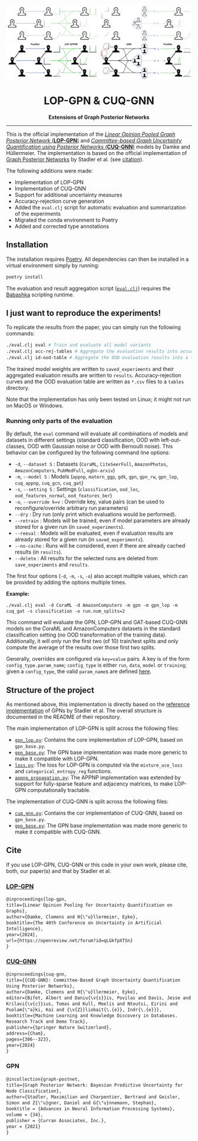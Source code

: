 <p align=center>
    <img src="gfx/gpn-extensions-dark.svg#gh-dark-mode-only" alt="GPN Extensions">
    <img src="gfx/gpn-extensions.svg#gh-light-mode-only" alt="GPN Extensions">
</p>
<h1 align=center style="clear:both;">LOP-GPN & CUQ-GNN</h1>
<p align=center><b>Extensions of Graph Posterior Networks</b></p>
<hr style="clear:both;">

This is the official implementation of the [*Linear Opinion Pooled Graph Posterior Network* (**LOP-GPN**)](https://openreview.net/forum?id=qLGkfpXTSn) and [*Committee-based Graph Uncertainty Quantification using Posterior Networks* (**CUQ-GNN**)](https://arxiv.org/abs/2409.04159) models by Damke and Hüllermeier.
The implementation is based on the official implementation of [Graph Posterior Networks](https://github.com/stadlmax/Graph-Posterior-Network) by Stadler et al. (see [citation](#Cite)).

The following additions were made:
- Implementation of LOP-GPN
- Implementation of CUQ-GNN
- Support for additional uncertainty measures
- Accuracy-rejection curve generation
- Added the `eval.clj` script for automatic evaluation and summarization of the experiments
- Migrated the conda environment to Poetry
- Added and corrected type annotations

## Installation

The installation requires [Poetry](https://python-poetry.org/).
All dependencies can then be installed in a virtual environment simply by running:
```sh
poetry install
```

The evaluation and result aggregation script ([`eval.clj`](./eval.clj)) requires the [Babashka](https://babashka.org/) scripting runtime.

## I just want to reproduce the experiments!

To replicate the results from the paper, you can simply run the following commands:
```sh
./eval.clj eval # Train and evaluate all model variants
./eval.clj acc-rej-tables # Aggregate the evaluation results into accuracy-rejection curves (CSV)
./eval.clj id-ood-table # Aggregate the OOD evaluation results into a table (CSV)
```
The trained model weights are written to `saved_experiments` and their aggregated evaluation results are written to `results`.
Accuracy-rejection curves and the OOD evaluation table are written as `*.csv` files to a `tables` directory.

Note that the implementation has only been tested on Linux; it might not run on MacOS or Windows.

### Running only parts of the evaluation

By default, the `eval` command will evaluate all combinations of models and datasets in different settings (standard classification, OOD with left-out-classes, OOD with Gaussian noise or OOD with Bernoulli noise).
This behavior can be configured by the following command line options:

- `-d`, `--dataset S`  : Datasets (`CoraML`, `CiteSeerFull`, `AmazonPhotos`, `AmazonComputers`, `PubMedFull`, `ogbn-arxiv`)
- `-m`, `--model S`    : Models (`appnp`, `matern_ggp`, `gdk`, `gpn`, `gpn_rw`, `gpn_lop`, `cuq_appnp`, `cuq_gcn`, `cuq_gat`)
- `-s`, `--setting S`  : Settings (`classification`, `ood_loc`, `ood_features_normal`, `ood_features_ber`)
- `-o`, `--override k=v` : Override key, value pairs (can be used to reconfigure/override arbitrary run parameters)
- `--dry`         : Dry run (only print which evaluations would be performed).
- `--retrain`     : Models will be trained, even if model parameters are already stored for a given run (in `saved_experiments`).
- `--reeval`      : Models will be evaluated, even if evaluation results are already stored for a given run (in `saved_experiments`).
- `--no-cache`    : Runs will be considered, even if there are already cached results (in `results`).
- `--delete`      : All results for the selected runs are deleted from `save_experiments` and `results`.

The first four options (`-d`, `-m`, `-s`, `-o`) also accept multiple values, which can be provided by adding the options multiple times.

**Example:**
```shell
./eval.clj eval -d CoraML -d AmazonComputers -m gpn -m gpn_lop -m cuq_gat -s classification -o run.num_splits=2
```
This command will evaluate the GPN, LOP-GPN and GAT-based CUQ-GNN models on the CoraML and AmazonComputers datasets in the standard classification setting (no OOD transformation of the training data).
Additionally, it will only run the first two (of 10) train/test splits and only compute the average of the results over those first two splits.

Generally, overrides are configured via `key=value` pairs.
A key is of the form `config_type.param_name`; `config_type` is either `run`, `data`, `model` or `training`; given a `config_type`, the valid `param_name`s are defined [here](./gpn/utils/config.py).

## Structure of the project

As mentioned above, this implementation is directly based on the [reference implementation](https://github.com/stadlmax/Graph-Posterior-Network) of GPNs by Stadler et al.
The overall structure is documented in the README of their repository.

The main implementation of LOP-GPN is split across the following files:
- [`gpn_lop.py`](./gpn/models/gpn_lop.py): Contains the core implementation of LOP-GPN, based on `gpn_base.py`.
- [`gpn_base.py`](./gpn/models/gpn_base.py): The GPN base implementation was made more generic to make it compatible with LOP-GPN.
- [`loss.py`](./gpn/nn/loss.py#L58): The loss for LOP-GPN is computed via the `mixture_uce_loss` and `categorical_entropy_reg` functions.
- [`appnp_propagation.py`](./gpn/layers/appnp_propagation.py): The APPNP implementation was extended by support for fully-sparse feature and adjacency matrices, to make LOP-GPN computationally tractable.

The implementation of CUQ-GNN is split across the following files:
- [`cuq_gnn.py`](./gpn/models/cuq_gnn.py): Contains the cor implementation of CUQ-GNN, based on `gpn_base.py`.
- [`gpn_base.py`](./gpn/models/gpn_base.py): The GPN base implementation was made more generic to make it compatible with CUQ-GNN.

## Cite

If you use LOP-GPN, CUQ-GNN or this code in your own work, please cite, both, our paper(s) and that by Stadler et al.

### [LOP-GPN](https://openreview.net/forum?id=qLGkfpXTSn)
```
@inproceedings{lop-gpn,
title={Linear Opinion Pooling for Uncertainty Quantification on Graphs},
author={Damke, Clemens and H{\"u}llermeier, Eyke},
booktitle={The 40th Conference on Uncertainty in Artificial Intelligence},
year={2024},
url={https://openreview.net/forum?id=qLGkfpXTSn}
}
```

### [CUQ-GNN](https://arxiv.org/abs/2409.04159)
```
@inproceedings{cuq-gnn,
title={{CUQ-GNN}: Committee-Based Graph Uncertainty Quantification Using Posterior Networks},
author={Damke, Clemens and H{\"u}llermeier, Eyke},
editor={Bifet, Albert and Daniu{\v{s}}is, Povilas and Davis, Jesse and Krilavi{\v{c}}ius, Tomas and Kull, Meelis and Ntoutsi, Eirini and Puolam{\"a}ki, Kai and {\v{Z}}liobait{\.{e}}, Indr{\.{e}}},
booktitle={Machine Learning and Knowledge Discovery in Databases. Research Track and Demo Track},
publisher={Springer Nature Switzerland},
address={Cham},
pages={306--323},
year={2024}
}
```

### GPN
```
@incollection{graph-postnet,
title={Graph Posterior Network: Bayesian Predictive Uncertainty for Node Classification},
author={Stadler, Maximilian and Charpentier, Bertrand and Geisler, Simon and Z{\"u}gner, Daniel and G{\"u}nnemann, Stephan},
booktitle = {Advances in Neural Information Processing Systems},
volume = {34},
publisher = {Curran Associates, Inc.},
year = {2021}
}
```
